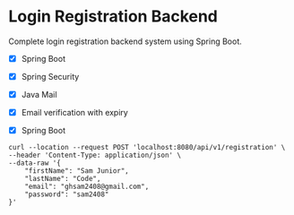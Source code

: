 # Login Registration Backend 

Complete login registration backend system using Spring Boot.


- [x] Spring Boot
- [x] Spring Security
- [x] Java Mail
- [x] Email verification with expiry
- [x] Spring Boot




```
curl --location --request POST 'localhost:8080/api/v1/registration' \
--header 'Content-Type: application/json' \
--data-raw '{
    "firstName": "Sam Junior",
    "lastName": "Code",
    "email": "ghsam2408@gmail.com",
    "password": "sam2408"
}'
```
